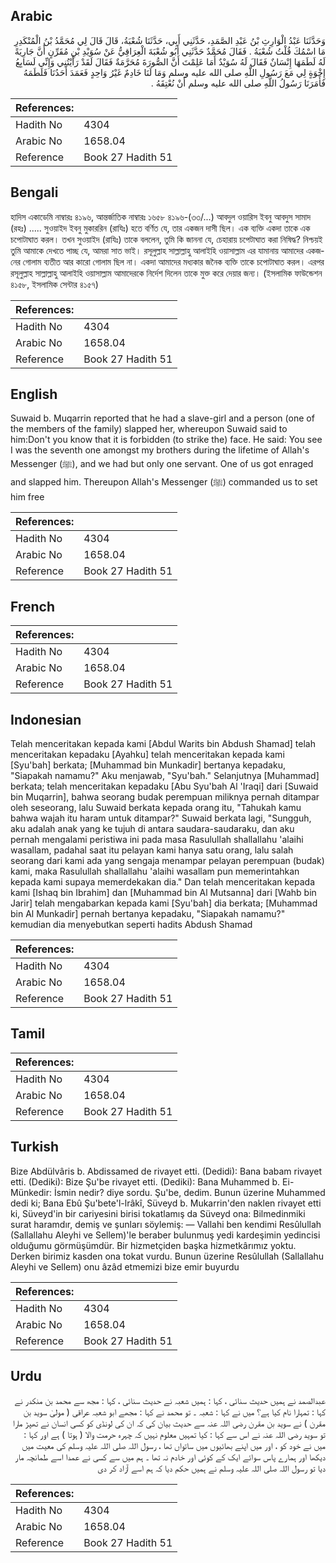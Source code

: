## Arabic


<div dir="rtl" lang="ar" style={{fontSize:'larger',backgroundColor:'#f8f9fa',padding:20}}>
وَحَدَّثَنَا عَبْدُ الْوَارِثِ بْنُ عَبْدِ الصَّمَدِ، حَدَّثَنِي أَبِي، حَدَّثَنَا شُعْبَةُ، قَالَ قَالَ لِي مُحَمَّدُ بْنُ الْمُنْكَدِرِ مَا اسْمُكَ قُلْتُ شُعْبَةُ ‏.‏ فَقَالَ مُحَمَّدٌ حَدَّثَنِي أَبُو شُعْبَةَ الْعِرَاقِيُّ عَنْ سُوَيْدِ بْنِ مُقَرِّنٍ أَنَّ جَارِيَةً لَهُ لَطَمَهَا إِنْسَانٌ فَقَالَ لَهُ سُوَيْدٌ أَمَا عَلِمْتَ أَنَّ الصُّورَةَ مُحَرَّمَةٌ فَقَالَ لَقَدْ رَأَيْتُنِي وَإِنِّي لَسَابِعُ إِخْوَةٍ لِي مَعَ رَسُولِ اللَّهِ صلى الله عليه وسلم وَمَا لَنَا خَادِمٌ غَيْرُ وَاحِدٍ فَعَمَدَ أَحَدُنَا فَلَطَمَهُ فَأَمَرَنَا رَسُولُ اللَّهِ صلى الله عليه وسلم أَنْ نُعْتِقَهُ ‏.‏
</div>
<div style={{backgroundColor:'#f8f9fa',padding:20, marginBottom: 10}}><table> <thead> <tr> <th>References:</th> <th></th> </tr> </thead> <tbody><tr><td>Hadith No</td><td>4304</td></tr><tr><td>Arabic No</td><td>1658.04</td></tr><tr><td>Reference</td><td>Book 27 Hadith 51</td></tr></tbody></table></div>

## Bengali


<div dir="ltr" lang="bn" style={{fontSize:'larger',backgroundColor:'#f8f9fa',padding:20}}>
হাদিস একাডেমি নাম্বারঃ ৪১৯৬, আন্তর্জাতিক নাম্বারঃ ১৬৫৮ ৪১৯৬-(৩৩/...) আবদুল ওয়ারিস ইবনু আবদুস সামাদ (রহঃ) ..... সুওয়াইদ ইবনু মুকাররিন (রাযিঃ) হতে বর্ণিত যে, তার একজন দাসী ছিল। এক ব্যক্তি একদা তাকে এক চপোটাঘাত করল। তখন সুওয়াইদ (রাযিঃ) তাকে বললেন, তুমি কি জাননা যে, চেহারায় চপেটাঘাত করা নিষিদ্ধ? নিশ্চয়ই তুমি আমাকে দেখতে পাচ্ছ যে, আমরা সাত ভাই। রসূলুল্লাহ সাল্লাল্লাহু আলাইহি ওয়াসাল্লাম এর যামানায় আমাদের একজনের গোলাম ব্যতীত আর কারো গোলাম ছিল না। একদা আমাদের মধ্যকার জনৈক ব্যক্তি তাকে চপোটাঘাত করল। এরপর রসূলুল্লাহ সাল্লাল্লাহু আলাইহি ওয়াসাল্লাম আমাদেরকে নির্দেশ দিলেন তাকে মুক্ত করে দেয়ার জন্য। (ইসলামিক ফাউন্ডেশন ৪১৫৮, ইসলামিক সেন্টার ৪১৫৭)
</div>
<div style={{backgroundColor:'#f8f9fa',padding:20, marginBottom: 10}}><table> <thead> <tr> <th>References:</th> <th></th> </tr> </thead> <tbody><tr><td>Hadith No</td><td>4304</td></tr><tr><td>Arabic No</td><td>1658.04</td></tr><tr><td>Reference</td><td>Book 27 Hadith 51</td></tr></tbody></table></div>

## English


<div dir="ltr" lang="en" style={{fontSize:'larger',backgroundColor:'#f8f9fa',padding:20}}>
Suwaid b. Muqarrin reported that he had a slave-girl and a person (one of the members of the family) slapped her, whereupon Suwaid said to him:Don't you know that it is forbidden (to strike the) face. He said: You see I was the seventh one amongst my brothers during the lifetime of Allah's Messenger (ﷺ), and we had but only one servant. One of us got enraged and slapped him. Thereupon Allah's Messenger (ﷺ) commanded us to set him free
</div>
<div style={{backgroundColor:'#f8f9fa',padding:20, marginBottom: 10}}><table> <thead> <tr> <th>References:</th> <th></th> </tr> </thead> <tbody><tr><td>Hadith No</td><td>4304</td></tr><tr><td>Arabic No</td><td>1658.04</td></tr><tr><td>Reference</td><td>Book 27 Hadith 51</td></tr></tbody></table></div>

## French


<div dir="ltr" lang="fr" style={{fontSize:'larger',backgroundColor:'#f8f9fa',padding:20}}>

</div>
<div style={{backgroundColor:'#f8f9fa',padding:20, marginBottom: 10}}><table> <thead> <tr> <th>References:</th> <th></th> </tr> </thead> <tbody><tr><td>Hadith No</td><td>4304</td></tr><tr><td>Arabic No</td><td>1658.04</td></tr><tr><td>Reference</td><td>Book 27 Hadith 51</td></tr></tbody></table></div>

## Indonesian


<div dir="ltr" lang="id" style={{fontSize:'larger',backgroundColor:'#f8f9fa',padding:20}}>
Telah menceritakan kepada kami [Abdul Warits bin Abdush Shamad] telah menceritakan kepadaku [Ayahku] telah menceritakan kepada kami [Syu'bah] berkata; [Muhammad bin Munkadir] bertanya kepadaku, "Siapakah namamu?" Aku menjawab, "Syu'bah." Selanjutnya [Muhammad] berkata; telah menceritakan kepadaku [Abu Syu'bah Al 'Iraqi] dari [Suwaid bin Muqarrin], bahwa seorang budak perempuan miliknya pernah ditampar oleh seseorang, lalu Suwaid berkata kepada orang itu, "Tahukah kamu bahwa wajah itu haram untuk ditampar?" Suwaid berkata lagi, "Sungguh, aku adalah anak yang ke tujuh di antara saudara-saudaraku, dan aku pernah mengalami peristiwa ini pada masa Rasulullah shallallahu 'alaihi wasallam, padahal saat itu pelayan kami hanya satu orang, lalu salah seorang dari kami ada yang sengaja menampar pelayan perempuan (budak) kami, maka Rasulullah shallallahu 'alaihi wasallam pun memerintahkan kepada kami supaya memerdekakan dia." Dan telah menceritakan kepada kami [Ishaq bin Ibrahim] dan [Muhammad bin Al Mutsanna] dari [Wahb bin Jarir] telah mengabarkan kepada kami [Syu'bah] dia berkata; [Muhammad bin Al Munkadir] pernah bertanya kepadaku, "Siapakah namamu?" kemudian dia menyebutkan seperti hadits Abdush Shamad
</div>
<div style={{backgroundColor:'#f8f9fa',padding:20, marginBottom: 10}}><table> <thead> <tr> <th>References:</th> <th></th> </tr> </thead> <tbody><tr><td>Hadith No</td><td>4304</td></tr><tr><td>Arabic No</td><td>1658.04</td></tr><tr><td>Reference</td><td>Book 27 Hadith 51</td></tr></tbody></table></div>

## Tamil


<div dir="ltr" lang="ta" style={{fontSize:'larger',backgroundColor:'#f8f9fa',padding:20}}>

</div>
<div style={{backgroundColor:'#f8f9fa',padding:20, marginBottom: 10}}><table> <thead> <tr> <th>References:</th> <th></th> </tr> </thead> <tbody><tr><td>Hadith No</td><td>4304</td></tr><tr><td>Arabic No</td><td>1658.04</td></tr><tr><td>Reference</td><td>Book 27 Hadith 51</td></tr></tbody></table></div>

## Turkish


<div dir="ltr" lang="tr" style={{fontSize:'larger',backgroundColor:'#f8f9fa',padding:20}}>
Bize Abdülvâris b. Abdissamed de rivayet etti. (Dedidi): Bana babam rivayet etti. (Dediki): Bize Şu'be rivayet etti. (Dediki): Bana Muhammed b. Ei-Münkedir: İsmin nedir? diye sordu. Şu'be, dedim. Bunun üzerine Muhammed dedi ki; Bana Ebû Şu'bete'l-lrâkî, Süveyd b. Mukarrin'den naklen rivayet etti ki, Süveyd'in bir cariyesini birisi tokatlamış da Süveyd ona: Bilmedinmiki surat haramdır, demiş ve şunları söylemiş: — Vallahi ben kendimi Resûlullah (Sallallahu Aleyhi ve Sellem)'le beraber bulunmuş yedi kardeşimin yedincisi olduğumu görmüşümdür. Bir hizmetçiden başka hizmetkârımız yoktu. Derken birimiz kasden ona tokat vurdu. Bunun üzerine Resûlullah (Sallallahu Aleyhi ve Sellem) onu âzâd etmemizi bize emir buyurdu
</div>
<div style={{backgroundColor:'#f8f9fa',padding:20, marginBottom: 10}}><table> <thead> <tr> <th>References:</th> <th></th> </tr> </thead> <tbody><tr><td>Hadith No</td><td>4304</td></tr><tr><td>Arabic No</td><td>1658.04</td></tr><tr><td>Reference</td><td>Book 27 Hadith 51</td></tr></tbody></table></div>

## Urdu


<div dir="rtl" lang="ur" style={{fontSize:'larger',backgroundColor:'#f8f9fa',padding:20}}>
عبدالصمد نے ہمیں حدیث سنائی ، کہا : ہمیں شعبہ نے حدیث سنائی ، کہا : مجھ سے محمد بن منکدر نے کہا : تمہارا نام کیا ہے؟ میں نے کہا : شعبہ ۔ تو محمد نے کہا : مجھے ابو شعبہ عراقی ( مولیٰ سوید بن مقرن ) نے سوید بن مقرن رضی اللہ عنہ سے حدیث بیان کی کہ ان کی لونڈی کو کسی انسان نے تھپڑ مارا تو سوید رضی اللہ عنہ نے اس سے کہا : کیا تمہیں معلوم نہیں کہ چہرہ حرمت والا ( ہوتا ) ہے اور کہا : میں نے خود کو ، اور میں اپنے بھائیوں میں ساتواں تھا ، رسول اللہ صلی اللہ علیہ وسلم کی معیت میں دیکھا اور ہمارے پاس سوائے ایک کے کوئی اور خادم نہ تھا ۔ ہم میں سے کسی نے عمدا اسے طمانچہ مار دیا تو رسول اللہ صلی اللہ علیہ وسلم نے ہمیں حکم دیا کہ ہم اسے آزاد کر دی
</div>
<div style={{backgroundColor:'#f8f9fa',padding:20, marginBottom: 10}}><table> <thead> <tr> <th>References:</th> <th></th> </tr> </thead> <tbody><tr><td>Hadith No</td><td>4304</td></tr><tr><td>Arabic No</td><td>1658.04</td></tr><tr><td>Reference</td><td>Book 27 Hadith 51</td></tr></tbody></table></div>